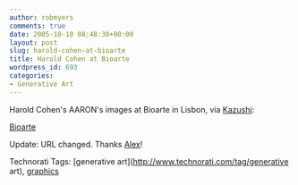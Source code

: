 ```yaml
---
author: robmyers
comments: true
date: 2005-10-10 08:48:30+00:00
layout: post
slug: harold-cohen-at-bioarte
title: Harold Cohen at Bioarte
wordpress_id: 693
categories:
- Generative Art
---
```


  
Harold Cohen's AARON's images at Bioarte in Lisbon, via [Kazushi](http://www.kazushi.info/):  


  
[Bioarte](http://www.galeriaantonioprates.com/paginas/bioarte2005_imp.htm)  


  
Update: URL changed. Thanks [Alex](http://yaxu.org/)!  


  


Technorati Tags: [generative art](http://www.technorati.com/tag/generative art), [graphics](http://www.technorati.com/tag/graphics)

  


